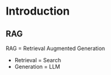 # Introduction

## RAG

RAG = Retrieval Augmented Generation

* Retrieval = Search
* Generation = LLM
